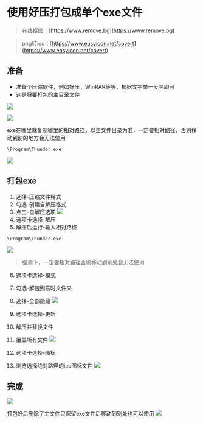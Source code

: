 # 使用好压打包成单个exe文件


<!--more-->

> 在线抠图：[https://www.remove.bg](https://www.remove.bg)

> png转ico：[https://www.easyicon.net/covert](https://www.easyicon.net/covert)

## 准备

* 准备个压缩软件，例如好压，WinRAR等等，根据文字举一反三即可
* 这是将要打包的主目录文件

![](/OSS/image/20201001/1.png)


![](/OSS/image/20201001/2.png)

exe在哪里就复制哪里的相对路径，以主文件目录为准，一定要相对路径，否则移动到别的地方会无法使用

```url
\Program\Thunder.exe
```

![](/OSS/image/20201001/3.png)

## 打包exe

1. 选择-压缩文件格式
2. 勾选-创建自解压格式
3. 点击-自解压选项
   ![](/OSS/image/20201001/4.png)
4. 选项卡选择-解压
5. 解压后运行-输入相对路径

```url
\Program\Thunder.exe
```

![](/OSS/image/20201001/5.png)

> 强调下，一定要相对路径否则移动到别处会无法使用

6. 选项卡选择-模式
7. 勾选-解包到临时文件夹
8. 选择-全部隐藏
   ![](/OSS/image/20201001/6.png)
9. 选项卡选择-更新
10. 解压并替换文件
11. 覆盖所有文件
    ![](/OSS/image/20201001/7.png)

12. 选项卡选择-图标
13. 浏览选择绝对路径的ico图标文件
    ![](/OSS/image/20201001/8.png)

## 完成

![](/OSS/image/20201001/9.png)

打包好后删除了主文件只保留exe文件后移动到别处也可以使用
![](/OSS/image/20201001/10.png)

